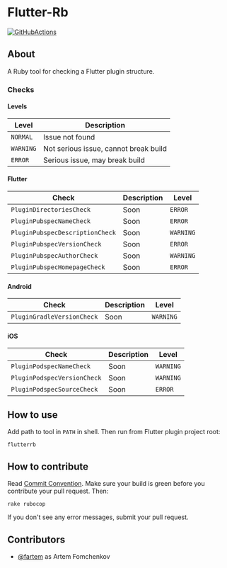 # Flutter-Rb

[![GitHubActions](https://github.com/fartem/flutter-rb/workflows/Ruby/badge.svg)](https://github.com/fartem/flutter-rb/actions?query=workflow%3ARuby)

## About

A Ruby tool for checking a Flutter plugin structure.

### Checks

#### Levels

| Level | Description |
| --- | --- |
| `NORMAL` | Issue not found |
| `WARNING` | Not serious issue, cannot break build |
| `ERROR` | Serious issue, may break build |

#### Flutter

| Check | Description | Level |
| --- | --- | --- |
| `PluginDirectoriesCheck` | Soon | `ERROR` |
| `PluginPubspecNameCheck` | Soon | `ERROR` |
| `PluginPubspecDescriptionCheck` | Soon | `WARNING` |
| `PluginPubspecVersionCheck` | Soon | `ERROR` |
| `PluginPubspecAuthorCheck` | Soon | `WARNING` |
| `PluginPubspecHomepageCheck` | Soon | `ERROR` |

#### Android

| Check | Description | Level |
| --- | --- | --- |
| `PluginGradleVersionCheck` | Soon | `WARNING` |

#### iOS

| Check | Description | Level |
| --- | --- | --- |
| `PluginPodspecNameCheck` | Soon | `WARNING` |
| `PluginPodspecVersionCheck` | Soon | `WARNING` |
| `PluginPodspecSourceCheck` | Soon | `ERROR` |

## How to use

Add path to tool in `PATH` in shell. Then run from Flutter plugin project root:

```shell
flutterrb
```

## How to contribute

Read [Commit Convention](https://github.com/fartem/repository-rules/blob/master/commit-convention/COMMIT_CONVENTION.md). Make sure your build is green before you contribute your pull request. Then:

```shell
rake rubocop
```

If you don't see any error messages, submit your pull request.

## Contributors

- [@fartem](https://github.com/fartem) as Artem Fomchenkov
